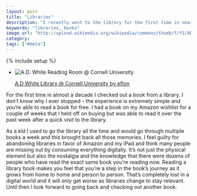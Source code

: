 ```yaml
---
layout: post
title: "Libraries"
description: "I recently went to the library for the first time in nearly a decade to check out a book and felt pangs of nostalgia."
keywords: "libraries, books"
image_url: "http://upload.wikimedia.org/wikipedia/commons/thumb/f/f1/ADWhiteReadingRoom%2C_CornellUniversity.jpg/1280px-ADWhiteReadingRoom%2C_CornellUniversity.jpg"
category:
tags: ["#meta"]
---
```

{% include setup %}
<ul class="thumbnails">
  <li class="span7">
    <div class="thumbnail" style="border:none;">
      <img src="http://upload.wikimedia.org/wikipedia/commons/thumb/f/f1/ADWhiteReadingRoom%2C_CornellUniversity.jpg/1280px-ADWhiteReadingRoom%2C_CornellUniversity.jpg" alt="A.D. White Reading Room @ Cornell University"/>
      <p class="center"><a href="http://www.flickr.com/photos/eflon/2874341070/in/set-72157607982619613">A.D White Library @ Cornell University by eflon</a></p>
    </div>
  </li>
</ul>

For the first time in almost a decade I checked out a book from a library. I don’t know why I ever stopped - the experience is extremely simple and you’re able to read a book for free. I had a book on my Amazon wishlist for a couple of weeks that I held off on buying but was able to read it over the past week after a quick visit to the library.

As a kid I used to go the library all the time and would go through multiple books a week and this brought back all those memories. I feel guilty for abandoning libraries in favor of Amazon and my iPad and think many people are missing out by consuming everything digitally. It’s not just the physical element but also the nostalgia and the knowledge that there were dozens of people who have read the exact same book you’re reading now. Reading a library book makes you feel that you’re a step in the book’s journey as it grows from home to home and person to person. That’s completely lost in a digital world and it will only get worse as libraries change to stay relevant. Until then I look forward to going back and checking out another book.
